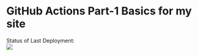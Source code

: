 # GitHub Actions Part-1 Basics for my site

Status of Last Deployment:<br>
<img src="https://github.com/r-shulgin/Wings/.github/workflows/my-basics.yml/badge.svg?branch=main"><br>
